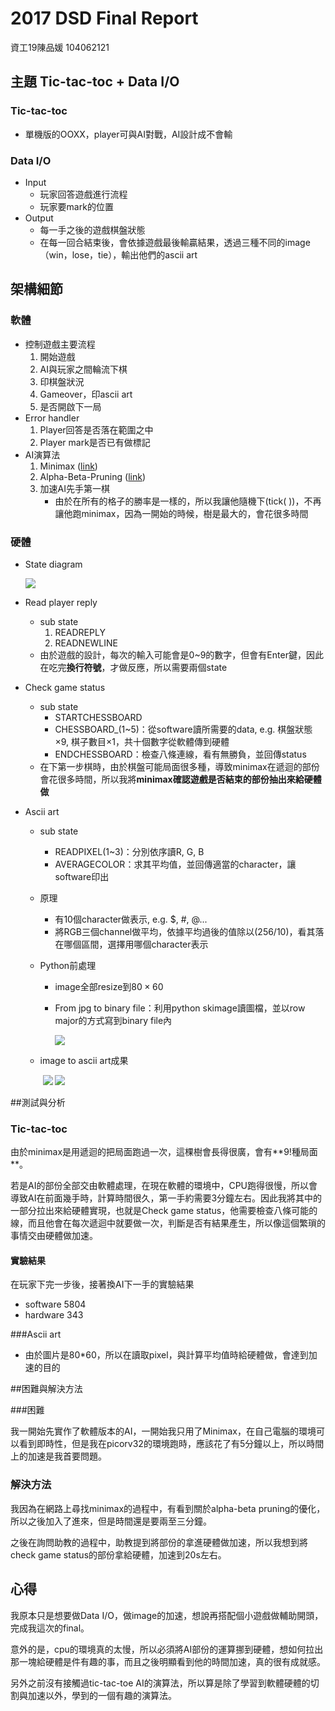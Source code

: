 # 2017 DSD Final Report 

資工19陳品媛 104062121

## 主題 Tic-tac-toc + Data I/O

### Tic-tac-toc

- 單機版的OOXX，player可與AI對戰，AI設計成不會輸

### Data I/O

- Input
  - 玩家回答遊戲進行流程
  - 玩家要mark的位置 
- Output
  - 每一手之後的遊戲棋盤狀態
  - 在每一回合結束後，會依據遊戲最後輸贏結果，透過三種不同的image（win，lose，tie），輸出他們的ascii art

## 架構細節

### 軟體

- 控制遊戲主要流程 
  1. 開始遊戲
  2.  AI與玩家之間輪流下棋
  3. 印棋盤狀況 
  4. Gameover，印ascii art
  5.  是否開啟下一局
- Error handler
  1. Player回答是否落在範圍之中
  2. Player mark是否已有做標記
- AI演算法 
  1. Minimax ([link](https://www.geeksforgeeks.org/minimax-algorithm-in-game-theory-set-3-tic-tac-toe-ai-finding-optimal-move/))
  2. Alpha-Beta-Pruning ([link](https://www.geeksforgeeks.org/minimax-algorithm-in-game-theory-set-4-alpha-beta-pruning/))
  3. 加速AI先手第一棋
     - 由於在所有的格子的勝率是一樣的，所以我讓他隨機下(tick( ))，不再讓他跑minimax，因為一開始的時候，樹是最大的，會花很多時間

### 硬體

- State diagram

  ![](https://i.imgur.com/FmINfkP.png)

- Read player reply

  - sub state
    1. READREPLY
    2. READNEWLINE 
  - 由於遊戲的設計，每次的輸入可能會是0~9的數字，但會有Enter鍵，因此在吃完**換行符號**，才做反應，所以需要兩個state

- Check game status

  - sub state
    - STARTCHESSBOARD
    - CHESSBOARD_(1~5)：從software讀所需要的data, e.g. 棋盤狀態$\times9$, 棋子數目$\times1$，共十個數字從軟體傳到硬體
    - ENDCHESSBOARD：檢查八條連線，看有無勝負，並回傳status
  - 在下第一步棋時，由於棋盤可能局面很多種，導致minimax在遞迴的部份會花很多時間，所以我將**minimax確認遊戲是否結束的部份抽出來給硬體做**

- Ascii art 

  - sub state

    - READPIXEL(1~3)：分別依序讀R, G, B
    - AVERAGECOLOR：求其平均值，並回傳適當的character，讓software印出

  - 原理

    - 有10個character做表示, e.g. $, #, @...
    - 將RGB三個channel做平均，依據平均過後的值除以(256/10)，看其落在哪個區間，選擇用哪個character表示

  - Python前處理

    - image全部resize到$80\times60$

    - From jpg to binary file：利用python skimage讀圖檔，並以row major的方式寫到binary file內

      ![](https://i.imgur.com/CMfKcEB.png)

  - image  to ascii art成果

    ​             ![](https://i.imgur.com/myNRnGS.jpg)                                                  ![](https://i.imgur.com/r0rkDPhm.png)

##測試與分析

### Tic-tac-toc

由於minimax是用遞迴的把局面跑過一次，這棵樹會長得很廣，會有**$9!$種局面**。

若是AI的部份全部交由軟體處理，在現在軟體的環境中，CPU跑得很慢，所以會導致AI在前面幾手時，計算時間很久，第一手約需要3分鐘左右。因此我將其中的一部分拉出來給硬體實現，也就是Check game status，他需要檢查八條可能的線，而且他會在每次遞迴中就要做一次，判斷是否有結果產生，所以像這個繁瑣的事情交由硬體做加速。

#### 實驗結果

在玩家下完一步後，接著換AI下一手的實驗結果

- software 5804
- hardware 343 

###Ascii art

- 由於圖片是80*60，所以在讀取pixel，與計算平均值時給硬體做，會達到加速的目的

##困難與解決方法

###困難

我一開始先實作了軟體版本的AI，一開始我只用了Minimax，在自己電腦的環境可以看到即時性，但是我在picorv32的環境跑時，應該花了有5分鐘以上，所以時間上的加速是我首要問題。

### 解決方法

我因為在網路上尋找minimax的過程中，有看到關於alpha-beta pruning的優化，所以之後加入了進來，但是時間還是要兩至三分鐘。

之後在詢問助教的過程中，助教提到將部份的拿進硬體做加速，所以我想到將check game status的部份拿給硬體，加速到20s左右。

## 心得

我原本只是想要做Data I/O，做image的加速，想說再搭配個小遊戲做輔助開頭，完成我這次的final。

意外的是，cpu的環境真的太慢，所以必須將AI部份的運算挪到硬體，想如何拉出那一塊給硬體是件有趣的事，而且之後明顯看到他的時間加速，真的很有成就感。

另外之前沒有接觸過tic-tac-toe AI的演算法，所以算是除了學習到軟體硬體的切割與加速以外，學到的一個有趣的演算法。